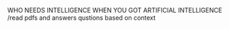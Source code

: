 WHO NEEDS INTELLIGENCE WHEN YOU GOT ARTIFICIAL INTELLIGENCE
/read pdfs and answers qustions based on context
